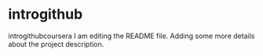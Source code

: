 # introgithub
introgithubcoursera
I am editing the README file. Adding some more details about the project description.
